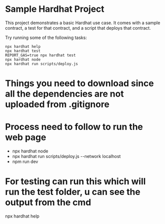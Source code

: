 # Sample Hardhat Project

This project demonstrates a basic Hardhat use case. It comes with a sample contract, a test for that contract, and a script that deploys that contract.

Try running some of the following tasks:

```shell
npx hardhat help
npx hardhat test
REPORT_GAS=true npx hardhat test
npx hardhat node
npx hardhat run scripts/deploy.js
```


# Things you need to download since all the dependencies are not uploaded from .gitignore



# Process need to follow to run the web page
- npx hardhat node
- npx hardhat run scripts/deploy.js --network localhost
- npm run dev

# For testing can run this which will run the test folder, u can see the output from the cmd
npx hardhat help



